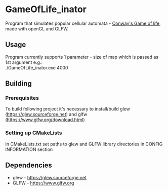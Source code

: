 # GameOfLife_inator
Program that simulates popular cellular automata - [Conway's Game of life](https://en.wikipedia.org/wiki/Conway's_Game_of_Life), made with openGL and GLFW.

## Usage
Program currently supports 1 parameter - size of map which is passed as 1st argument e.g.:  
./GameOfLife_inator.exe 4000

## Building

### Prerequisites
To build following project it's necessary to install/build glew (https://glew.sourceforge.net) and glfw (https://www.glfw.org/download.html)

### Setting up CMakeLists
In CMakeLists.txt set paths to glew and GLFW library directories in CONFIG INFORMATION section  

## Dependencies
* glew - https://glew.sourceforge.net
* GLFW - https://www.glfw.org